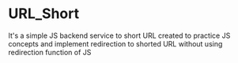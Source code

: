 # URL_Short
It's a simple JS backend service to short URL created to practice JS concepts and implement redirection to shorted URL without using redirection function of JS
